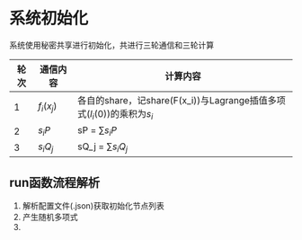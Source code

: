 # 系统初始化

系统使用秘密共享进行初始化，共进行三轮通信和三轮计算

| 轮次 | 通信内容 | 计算内容 | 
| --- | --- | --- |
| 1 | $f_i(x_j)$ | 各自的share，记share(F(x_i))与Lagrange插值多项式($l_i(0)$)的乘积为$s_i$  
| 2 | $s_iP$    |   sP = $\sum s_i P$ | 
| 3 | $s_iQ_j$    |   sQ_j = $\sum s_i Q_j$ | 

## run函数流程解析

1. 解析配置文件(.json)获取初始化节点列表 
2. 产生随机多项式 
3. 